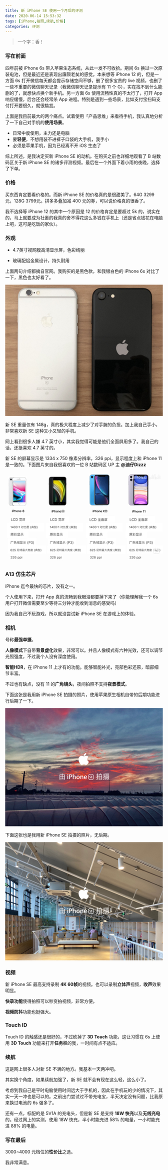```yaml
---
title: 新 iPhone SE 使用一个月后的评测
date: 2020-06-14 15:53:32
tags: [iPhone,拍照,续航,价格]
categories: 评测
---
```


> 一个字：香！

<!--more-->

### 写在前面

四年前被 iPhone 6s 带入苹果生态系统，从此一发不可收拾。期间 6s 换过一次原装电池，但是最近还是表现出廉颇老矣的感觉。本来想等 iPhone 12 的，但是一方面 6s 打开微信每天都会提示存储空间不够，删了很多宝贵的 live 视频，也删了一些不重要的微信聊天记录（我微信聊天记录提示有 11 个 G），实在找不到什么能删的了，就想快点换个新手机。另一方面 6s 使用流畅性真的不太行了，打开 App 响应缓慢，后台还会经常杀 App 进程。特别是遇到一些场景，比如支付宝扫码支付打开要很久，就很尴尬。

上面是我目前最大的两个痛点。试着使用「产品思维」来看待手机，我认真地分析了一下自己对手机的**使用场景**。

- 日常中度使用，主力还是电脑
- 要**轻便**，不想用装不进裤子口袋的大手机，我手小
- 必须是苹果手机，因为已经离不开 iOS 生态了

综上所述，是我决定买新 iPhone SE 的动机。在购买之前也详细地观看了 B 站数码区关于新 iPhone SE 的诸多评测视频。最后在一个外面下着小雨的夜晚，选择了下单。

### 价格

买东西肯定要看价格的。而新 iPhone SE 的价格真的是很甜美了。64G 3299元，128G 3799元。拼多多叠加减 400 元的券，可以说价格真的很香了。

我不选择等 iPhone 12 的其中一个原因是 12 的价格肯定是要超过 5k 的，说实在的，马上就要成为社畜的我真的舍不得花这么多钱在手机上（还是省点钱花在电脑上吧，这可是吃饭的家伙）。

### 外观

* 4.7英寸视网膜高清显示屏，色彩绚丽

* 玻璃配铝金属设计，持久耐用

上面两句介绍都摘自官网。我购买的是黑色款，和我银白色的 iPhone 6s 对比了一下，黑色也太好看了。

![](https://raw.githubusercontent.com/Wonz5130/My-Private-ImgHost/master/img/微信图片_20200614195147.jpg)

新 SE 重量仅有 148g，真的极大程度上减少了对手腕的负担。加上我自己手小，非常喜欢新 SE 这种又小又轻的手机。

网上看到很多人嫌 4.7 英寸小，其实我觉得可能是他们全面屏用多了。我自己的话，还挺喜欢 4.7 英寸的。

新 SE 的屏幕显示是 1334 x 750 像素分辨率，326 ppi，显示程度上和 iPhone 11 是一致的。下面图片来自我很喜欢的一位 B 站数码区 UP 主 **@迪仔Dizzz**

![](https://raw.githubusercontent.com/Wonz5130/My-Private-ImgHost/master/img/Snipaste_2020-06-14_19-26-53.jpg)

### A13 仿生芯片

iPhone 迄今最快的芯片，没有之一。

个人使用下来，打开 App 真的流畅到我眼泪都要掉下来了（你能理解我一个 6s 用户打开微信需要至少等待三分钟才能收到消息的感受吗）

因为我自己不玩游戏，所以就没尝试新 iPhone SE 在游戏上的体验。

### 相机

号称**最强单摄**。

**人像模式**下自带**背景虚化**效果，非常可以。并且人像模式有六种光效，还可以调节光照强度，不过我个人没有深度使用。

**智能HDR**，在 iPhone 11 上才有的功能。能够智能补光，亮部色彩还原，暗部细节丰富。

不过也有缺点，没有 11 的**广角镜头**，夜间拍照不支持**夜景模式**。

下面这张是我用新 iPhone SE 拍摄的照片，使用苹果原生相机自带的后期功能进行后期了一下。

![](https://raw.githubusercontent.com/Wonz5130/My-Private-ImgHost/master/img/微信图片_20200614194107.jpg)

下面这张也是我用新 iPhone SE 拍摄的照片，无后期。

![](https://raw.githubusercontent.com/Wonz5130/My-Private-ImgHost/master/img/微信图片_20200614194117.jpg)

### 视频

新 iPhone SE 最高支持录制 **4K 60帧**的视频。也可以录制**立体声**视频，**收声**效果明显。

**快录功能**使得拍照可以秒变拍视频，非常方便。

**视频防抖**功能也挺强大。

### Touch ID

Touch ID 的触感还是很好的，不过砍掉了 **3D Touch** 功能，这让习惯在 6s 上使用 **3D Touch** 功能来打开**任务栏**的我，一时间有点不适应。

### 续航

这是网上很多人对新 SE 不满的地方。我基本一天两冲吧。

其实换个角度，如果续航加强了，新 SE 就不会有现在这么轻，这么小了。

考虑到我自己是平时电脑使用时间远大于手机的，因此在手机玩的少的情况下，其实一天一冲也是可以的。之前出门尝试过不带充电宝，半天决定没有问题，比我原来换过电池的 6s 强多了。

还有一点，标配的是 5V1A 的充电头，但是新 SE 是支持 **18W 快充**以及**无线充电**的。经过网上的实测，使用 18W 快充，半小时能充进 58% 的电量，一小时能充进 88% 的电量。

### 写在最后

3000~4000 元档位的**性价比**之选。

我非常满意。
